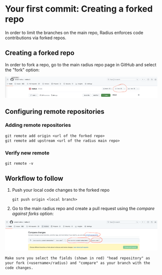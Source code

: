 # Your first commit: Creating a forked repo

In order to limit the branches on the main repo, Radius enforces code contributions via forked repos.

## Creating a forked repo

In order to fork a repo, go to the main radius repo page in GitHub and select the "fork" option:

<img width="800px" src="fork.png" alt="Creating a fork of the main repo">

## Configuring remote repositories

### Adding remote repositories

```
git remote add origin <url of the forked repo>
git remote add upstream <url of the radius main repo>
```

### Verify new remote

```
git remote -v
```

## Workflow to follow
1. Push your local code changes to the forked repo
    ```
    git push origin <local branch>
    ```

2. Go to the main radius repo and create a pull request using the _compare against forks_ option:

<img width="800px" src="compare.png" alt="Creating a pull request across forks">

    Make sure you select the fields (shown in red) "head repository" as your fork (<username>/radius) and "compare" as your branch with the code changes.
